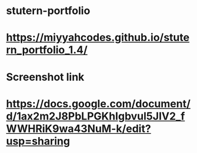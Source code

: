 # stutern-portfolio

# https://miyyahcodes.github.io/stutern_portfolio_1.4/

# Screenshot link
# https://docs.google.com/document/d/1ax2m2J8PbLPGKhIgbvul5JIV2_fWWHRiK9wa43NuM-k/edit?usp=sharing
